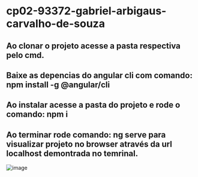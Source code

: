 # cp02-93372-gabriel-arbigaus-carvalho-de-souza


## Ao clonar o projeto acesse a pasta respectiva pelo cmd.


## Baixe as depencias do angular cli com comando: npm install -g @angular/cli


## Ao instalar acesse a pasta do projeto e rode o comando: npm i


## Ao terminar rode comando: ng serve para visualizar projeto no browser através da url localhost demontrada no temrinal.


![image](https://github.com/FIAP-2024-3SIS/cp02-93372-gabriel-arbigaus-carvalho-de-souza/assets/114034024/e4500813-a476-4756-a1c1-0188802443a5)

